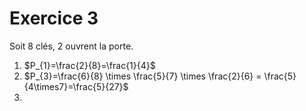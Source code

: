 # Exercice 3

Soit 8 clés, 2 ouvrent la porte.
1) $P_{1}=\frac{2}{8}=\frac{1}{4}$
2) $P_{3}=\frac{6}{8} \times \frac{5}{7} \times \frac{2}{6} = \frac{5} {4\times7}=\frac{5}{27}$
3) 